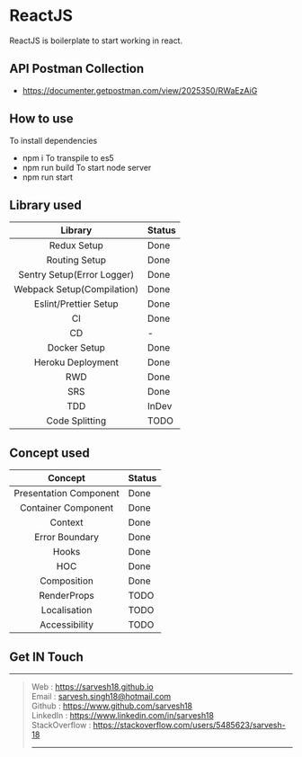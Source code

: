 # ReactJS

ReactJS is boilerplate to start working in react.


## API Postman Collection
* https://documenter.getpostman.com/view/2025350/RWaEzAiG

## How to use
To install dependencies
* npm i 
To transpile to es5
* npm run build
To start node server
* npm run start


## Library used

| Library                   | Status  |
|:-------------------------:|---------|
| Redux Setup               | Done    |
| Routing Setup             | Done    |
| Sentry Setup(Error Logger)| Done    |
| Webpack Setup(Compilation)| Done    |
| Eslint/Prettier Setup     | Done    |
| CI                        | Done    |
| CD                        | -       |
| Docker Setup              | Done    |
| Heroku Deployment         | Done    |
| RWD                       | Done    |
| SRS                       | Done    |
| TDD                       | InDev   |
| Code Splitting            | TODO    |

## Concept used
| Concept                   | Status  |
|:-------------------------:|---------|
| Presentation Component    | Done    |
| Container Component       | Done    |
| Context                   | Done    |
| Error Boundary            | Done    |
| Hooks                     | Done    |
| HOC                       | Done    |
| Composition               | Done    |
| RenderProps               | TODO    |
| Localisation              | TODO    |
| Accessibility             | TODO    |


## Get IN Touch 
-----------------
>Web : https://sarvesh18.github.io <br>
>Email : sarvesh.singh18@hotmail.com <br>
>Github : https://www.github.com/sarvesh18 <br>
>LinkedIn : https://www.linkedin.com/in/sarvesh18 <br>
>StackOverflow : https://stackoverflow.com/users/5485623/sarvesh-18 <br>
><hr>
